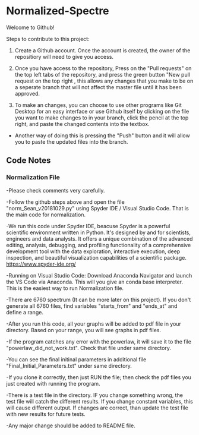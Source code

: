 # Normalized-Spectre

Welcome to Github!

Steps to contribute to this project:

1. Create a Github account. Once the account is created, the owner of the repositiory will need to give you access.

2. Once you have access to the repository, Press on the "Pull requests" on the top left tabs of the repository, and press the green button "New pull request on the top right , this allows any changes that you make to be on a seperate branch that will not affect the master file until it has been approved. 

3. To make an changes, you can choose to use other programs like Git Desktop for an easy interface or use Github itself by clicking on the file you want to make changes to in your branch, click the pencil at the top right, and paste the changed contents into the textbox.
  - Another way of doing this is pressing the "Push" button and it will allow you to paste the updated files into the branch.


## Code Notes

### Normalization File

-Please check comments very carefully.

-Follow the github steps above and open the file "norm_Sean_v20181029.py" using Spyder IDE / Visual Studio Code. That is the main code for normalization.

-We run this code under Spyder IDE, beacuse Spyder is a powerful scientific environment written in Python. It's designed by and for scientists, engineers and data analysts. It offers a unique combination of the advanced editing, analysis, debugging, and profiling functionality of a comprehensive development tool with the data exploration, interactive execution, deep inspection, and beautiful visualization capabilities of a scientific package. https://www.spyder-ide.org/

-Running on Visual Studio Code: Download Anaconda Navigator and launch the VS Code via Anaconda. This will you give an conda base interpreter. This is the easiest way to run Normalization file.

-There are 6760 spectrum (It can be more later on this project). If you don't generate all 6760 files, find variables "starts_from" and "ends_at" and define a range.

-After you run this code, all your graphs will be added to pdf file in your directory. Based on your range, you will see graphs in pdf files.

-If the program catches any error with the powerlaw, it will save it to the file "powerlaw_did_not_work.txt". Check that file under same directory.

-You can see the final initinal parameters in additional file "Final_Initial_Parameters.txt" under same directory.

-If you clone it correctly, then just RUN the file; then check the pdf files you just created with running the program.

-There is a test file in the directory. IF you change something wrong, the test file will catch the different results. If you change constant variables, this will cause different output. If changes are correct, than update the test file with new results for future tests.

-Any major change should be added to README file.

 